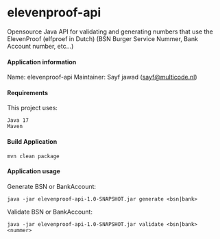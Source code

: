 # elevenproof-api

Opensource Java API for validating and generating numbers that use the ElevenProof (elfproef in 
Dutch) (BSN Burger Service Nummer, Bank Account number, etc...)

#### Application information

Name: elevenproof-api
Maintainer: Sayf jawad ([sayf@multicode.nl](mailto:sayf@multicode.nl))

#### Requirements

This project uses:

```
Java 17
Maven
```

#### Build Application

```
mvn clean package
```

#### Application usage
Generate BSN or BankAccount:

```
java -jar elevenproof-api-1.0-SNAPSHOT.jar generate <bsn|bank>
```

Validate BSN or BankAccount:

```
java -jar elevenproof-api-1.0-SNAPSHOT.jar validate <bsn|bank> <nummer>
```
